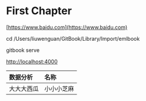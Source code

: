 # First Chapter

[https://www.baidu.com](https://www.baidu.com)

cd  /Users/liuwenguan/GitBook/Library/Import/emlbook

gitbook  serve

[http://localhost:4000](http://localhost:4000)

| 数据分析 | 名称 |
| :--- | :--- |
| 大大大西瓜 | 小小小芝麻 |



